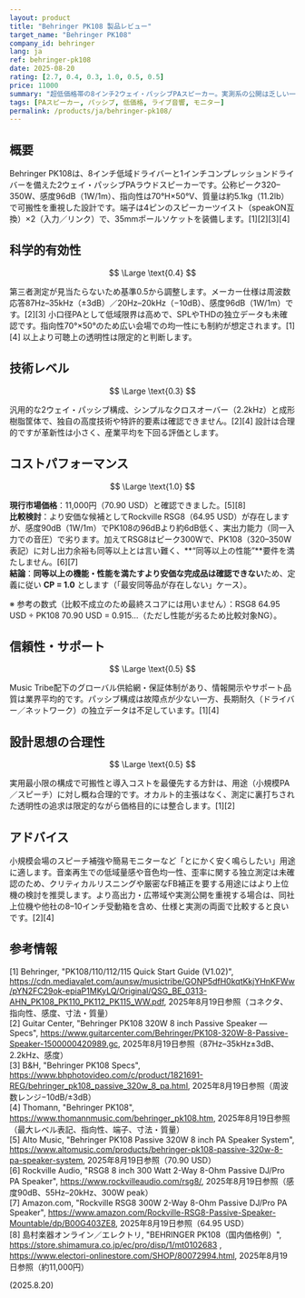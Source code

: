 ```yaml
---
layout: product
title: "Behringer PK108 製品レビュー"
target_name: "Behringer PK108"
company_id: behringer
lang: ja
ref: behringer-pk108
date: 2025-08-20
rating: [2.7, 0.4, 0.3, 1.0, 0.5, 0.5]
price: 11000
summary: "超低価格帯の8インチ2ウェイ・パッシブPAスピーカー。実測系の公開は乏しい一方、メーカー仕様から見ても周波数帯域と出力能力は限定的です。極端な機能削減によりコストは最小化され、同等以上の実用性能を満たすより安価な代替が現状見当たらないためCPは1.0と評価します。"
tags: [PAスピーカー, パッシブ, 低価格, ライブ音響, モニター]
permalink: /products/ja/behringer-pk108/
---
```


## 概要

Behringer PK108は、8インチ低域ドライバーと1インチコンプレッションドライバーを備えた2ウェイ・パッシブPAラウドスピーカーです。公称ピーク320–350W、感度96dB（1W/1m）、指向性は70°H×50°V、質量は約5.1kg（11.2lb）で可搬性を重視した設計です。端子は4ピンのスピーカーツイスト（speakON互換）×2（入力／リンク）で、35mmポールソケットを装備します。[1][2][3][4]

## 科学的有効性

$$ \Large \text{0.4} $$

第三者測定が見当たらないため基準0.5から調整します。メーカー仕様は周波数応答87Hz–35kHz（±3dB）／20Hz–20kHz（−10dB）、感度96dB（1W/1m）です。[2][3] 小口径PAとして低域限界は高めで、SPLやTHDの独立データも未確認です。指向性70°×50°のため広い会場での均一性にも制約が想定されます。[1][4] 以上より可聴上の透明性は限定的と判断します。

## 技術レベル

$$ \Large \text{0.3} $$

汎用的な2ウェイ・パッシブ構成、シンプルなクロスオーバー（2.2kHz）と成形樹脂筐体で、独自の高度技術や特許的要素は確認できません。[2][4] 設計は合理的ですが革新性は小さく、産業平均を下回る評価とします。

## コストパフォーマンス

$$ \Large \text{1.0} $$

**現行市場価格**：11,000円（70.90 USD）と確認できました。[5][8]  
**比較検討**：より安価な候補としてRockville RSG8（64.95 USD）が存在しますが、感度90dB（1W/1m）でPK108の96dBより約6dB低く、実出力能力（同一入力での音圧）で劣ります。加えてRSG8はピーク300Wで、PK108（320–350W表記）に対し出力余裕も同等以上とは言い難く、**“同等以上の性能”**要件を満たしません。[6][7]  
**結論**：**同等以上の機能・性能を満たすより安価な完成品は確認できない**ため、定義に従い **CP = 1.0** とします（「最安同等品が存在しない」ケース）。

※ 参考の数式（比較不成立のため最終スコアには用いません）：RSG8 64.95 USD ÷ PK108 70.90 USD = 0.915…（ただし性能が劣るため比較対象NG）。

## 信頼性・サポート

$$ \Large \text{0.5} $$

Music Tribe配下のグローバル供給網・保証体制があり、情報開示やサポート品質は業界平均的です。パッシブ構成は故障点が少ない一方、長期耐久（ドライバー／ネットワーク）の独立データは不足しています。[1][4]

## 設計思想の合理性

$$ \Large \text{0.5} $$

実用最小限の構成で可搬性と導入コストを最優先する方針は、用途（小規模PA／スピーチ）に対し概ね合理的です。オカルト的主張はなく、測定に裏打ちされた透明性の追求は限定的ながら価格目的には整合します。[1][2]

## アドバイス

小規模会場のスピーチ補強や簡易モニターなど「とにかく安く鳴らしたい」用途に適します。音楽再生での低域量感や音色均一性、歪率に関する独立測定は未確認のため、クリティカルリスニングや厳密なFB補正を要する用途にはより上位機の検討を推奨します。より高出力・広帯域や実測公開を重視する場合は、同社上位機や他社の8–10インチ受動箱を含め、仕様と実測の両面で比較すると良いです。[2][4]

## 参考情報

[1] Behringer, "PK108/110/112/115 Quick Start Guide (V1.02)", https://cdn.mediavalet.com/aunsw/musictribe/GONP5dfH0kqtKkjYHnKFWw/pYN2FC29ok-epiaP1MKyLQ/Original/QSG_BE_0313-AHN_PK108_PK110_PK112_PK115_WW.pdf, 2025年8月19日参照（コネクタ、指向性、感度、寸法・質量）  
[2] Guitar Center, "Behringer PK108 320W 8 inch Passive Speaker — Specs", https://www.guitarcenter.com/Behringer/PK108-320W-8-Passive-Speaker-1500000420989.gc, 2025年8月19日参照（87Hz–35kHz±3dB、2.2kHz、感度）  
[3] B&H, "Behringer PK108 Specs", https://www.bhphotovideo.com/c/product/1821691-REG/behringer_pk108_passive_320w_8_pa.html, 2025年8月19日参照（周波数レンジ−10dB/±3dB）  
[4] Thomann, "Behringer PK108", https://www.thomannmusic.com/behringer_pk108.htm, 2025年8月19日参照（最大レベル表記、指向性、端子、寸法・質量）  
[5] Alto Music, "Behringer PK108 Passive 320W 8 inch PA Speaker System", https://www.altomusic.com/products/behringer-pk108-passive-320w-8-pa-speaker-system, 2025年8月19日参照（70.90 USD）  
[6] Rockville Audio, "RSG8 8 inch 300 Watt 2-Way 8-Ohm Passive DJ/Pro PA Speaker", https://www.rockvilleaudio.com/rsg8/, 2025年8月19日参照（感度90dB、55Hz–20kHz、300W peak）  
[7] Amazon.com, "Rockville RSG8 300W 2-Way 8-Ohm Passive DJ/Pro PA Speaker", https://www.amazon.com/Rockville-RSG8-Passive-Speaker-Mountable/dp/B00G403ZE8, 2025年8月19日参照（64.95 USD）  
[8] 島村楽器オンライン／エレクトリ, "BEHRINGER PK108（国内価格例）", https://store.shimamura.co.jp/ec/pro/disp/1/mt0102683 , https://www.electori-onlinestore.com/SHOP/80072994.html, 2025年8月19日参照（約11,000円）

(2025.8.20)


